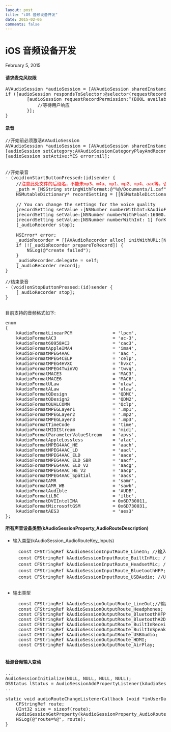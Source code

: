 ```yaml
---
layout: post
title: "iOS 音频设备开发"
date: 2015-02-05
comments: false
---
```

# iOS 音频设备开发
February 5, 2015

#### 请求麦克风权限
<pre>
AVAudioSession *audioSession = [AVAudioSession sharedInstance];
if ([audioSession respondsToSelector:@selector(requestRecordPermission:)]) {
        [audioSession requestRecordPermission:^(BOOL available) {
            //等待用户响应
        }];
}
</pre>

#### 录音
<pre>
//开始前必须激活AVAudioSession
AVAudioSession *audioSession = [AVAudioSession sharedInstance];
[audioSession setCategory:AVAudioSessionCategoryPlayAndRecord error:nil];
[audioSession setActive:YES error:nil];


//开始录音
- (void)onStartButtonPressed:(id)sender {
	//<font color="FF0000">注意此处文件的后缀名，不能未mp3、m4a、mp1、mp2、mp4、aac等，否则会导致无法录音，具体原因还不清楚</font>
    _path = [NSString stringWithFormat:@"%@/Documents/1.caf", NSHomeDirectory()];
    NSMutableDictionary* recordSetting = [[NSMutableDictionary alloc] init];
    
    // You can change the settings for the voice quality
    [recordSetting setValue :[NSNumber numberWithInt:kAudioFormatAppleIMA4] forKey:AVFormatIDKey];
    [recordSetting setValue:[NSNumber numberWithFloat:16000.0] forKey:AVSampleRateKey];
    [recordSetting setValue:[NSNumber numberWithInt: 1] forKey:AVNumberOfChannelsKey];
    [_audioRecorder stop];

    NSError* error;
    _audioRecorder = [[AVAudioRecorder alloc] initWithURL:[NSURL fileURLWithPath:_path] settings:recordSetting error:&error];
    if (![_audioRecorder prepareToRecord]) {
        NSLog(@"create failed");
    }
    _audioRecorder.delegate = self;
    [_audioRecorder record];
}

//结束录音
- (void)onStopButtonPressed:(id)sender {
    [_audioRecorder stop];
}
	
</pre>

目前支持的音频格式如下:
<pre>
enum
{
    kAudioFormatLinearPCM               = 'lpcm',
    kAudioFormatAC3                     = 'ac-3',
    kAudioFormat60958AC3                = 'cac3',
    kAudioFormatAppleIMA4               = 'ima4',
    kAudioFormatMPEG4AAC                = 'aac ',
    kAudioFormatMPEG4CELP               = 'celp',
    kAudioFormatMPEG4HVXC               = 'hvxc',
    kAudioFormatMPEG4TwinVQ             = 'twvq',
    kAudioFormatMACE3                   = 'MAC3',
    kAudioFormatMACE6                   = 'MAC6',
    kAudioFormatULaw                    = 'ulaw',
    kAudioFormatALaw                    = 'alaw',
    kAudioFormatQDesign                 = 'QDMC',
    kAudioFormatQDesign2                = 'QDM2',
    kAudioFormatQUALCOMM                = 'Qclp',
    kAudioFormatMPEGLayer1              = '.mp1',
    kAudioFormatMPEGLayer2              = '.mp2',
    kAudioFormatMPEGLayer3              = '.mp3',
    kAudioFormatTimeCode                = 'time',
    kAudioFormatMIDIStream              = 'midi',
    kAudioFormatParameterValueStream    = 'apvs',
    kAudioFormatAppleLossless           = 'alac',
    kAudioFormatMPEG4AAC_HE             = 'aach',
    kAudioFormatMPEG4AAC_LD             = 'aacl',
    kAudioFormatMPEG4AAC_ELD            = 'aace',
    kAudioFormatMPEG4AAC_ELD_SBR        = 'aacf',
    kAudioFormatMPEG4AAC_ELD_V2         = 'aacg',    
    kAudioFormatMPEG4AAC_HE_V2          = 'aacp',
    kAudioFormatMPEG4AAC_Spatial        = 'aacs',
    kAudioFormatAMR                     = 'samr',
    kAudioFormatAMR_WB                  = 'sawb',
    kAudioFormatAudible                 = 'AUDB',
    kAudioFormatiLBC                    = 'ilbc',
    kAudioFormatDVIIntelIMA             = 0x6D730011,
    kAudioFormatMicrosoftGSM            = 0x6D730031,
    kAudioFormatAES3                    = 'aes3'
};
</pre>


#### 所有声音设备类型(kAudioSessionProperty_AudioRouteDescription)
* 输入类型(kAudioSession_AudioRouteKey_Inputs)
	<pre>
	const CFStringRef kAudioSessionInputRoute_LineIn; //输入线
	const CFStringRef kAudioSessionInputRoute_BuiltInMic; //内置麦克风
	const CFStringRef kAudioSessionInputRoute_HeadsetMic; //头戴麦克风
	const CFStringRef kAudioSessionInputRoute_BluetoothHFP; //蓝牙耳机
	const CFStringRef kAudioSessionInputRoute_USBAudio; //USB音频
	</pre>
* 输出类型
	<pre>
	const CFStringRef kAudioSessionOutputRoute_LineOut;//输出线
	const CFStringRef kAudioSessionOutputRoute_Headphones;
	const CFStringRef kAudioSessionOutputRoute_BluetoothHFP;
	const CFStringRef kAudioSessionOutputRoute_BluetoothA2DP;
	const CFStringRef kAudioSessionOutputRoute_BuiltInReceiver;
	const CFStringRef kAudioSessionOutputRoute_BuiltInSpeaker;
	const CFStringRef kAudioSessionOutputRoute_USBAudio;
	const CFStringRef kAudioSessionOutputRoute_HDMI;
	const CFStringRef kAudioSessionOutputRoute_AirPlay;
	</pre>
	
#### 检测音频输入变动
<pre>
...
AudioSessionInitialize(NULL, NULL, NULL, NULL);
OSStatus lStatus = AudioSessionAddPropertyListener(kAudioSessionProperty_AudioRouteChange, audioRouteChangeListenerCallback, nil);
...

static void audioRouteChangeListenerCallback (void *inUserData, AudioSessionPropertyID inPropertyID, UInt32 inPropertyValueSize, const void *inPropertyValue ) {
    CFStringRef route;
    UInt32 size = sizeof(route);
    AudioSessionGetProperty(kAudioSessionProperty_AudioRoute, &size, &route);
    NSLog(@"route=%@", route);
}
</pre>